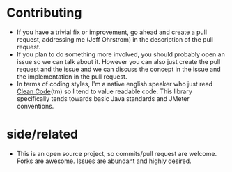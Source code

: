 # Contributing


* If you have a trivial fix or improvement, go ahead and create a pull request, addressing me (Jeff Ohrstrom) in the description of the pull request.
* If you plan to do something more involved, you should probably open an issue so we can talk about it. However you can also just create the pull request and the issue and we can discuss the concept in the issue and the implementation in the pull request.
* In terms of coding styles, I'm a native english speaker who just read [Clean Code](https://www.amazon.com/Clean-Code-Handbook-Software-Craftsmanship/dp/0132350882)(tm) so I tend to value readable code.  This library specifically tends towards basic Java standards and JMeter conventions. 


# side/related 
* This is an open source project, so commits/pull request are welcome. Forks are awesome. Issues are abundant and highly desired. 
